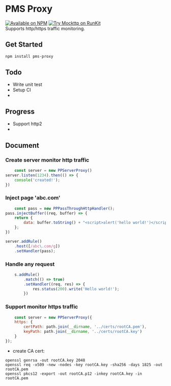 # PMS Proxy
[![Available on NPM](https://img.shields.io/npm/v/pms-proxy.svg)](https://npmjs.com/package/pms-proxy)  [![Try Mockttp on RunKit](https://badge.runkitcdn.com/pms-proxy.svg)](https://npm.runkit.com/pms-proxy)
<br>
Supports http/https traffic monitoring.

## Get Started
```bash
npm install pms-proxy
```


## Todo
- Write unit test
- Setup CI
- 

## Progress
- Support http2
-

## Document

### Create server monitor http traffic

```javascript
    const server = new PPServerProxy()
server.listen(1234).then(() => {
    console('created!');
})
```

### Inject page 'abc.com'

```javascript
    const pass = new PPPassThroughHttpHandler();
pass.injectBuffer((req, buffer) => {
    return {
        data: buffer.toString() + "<script>alert('hello world!')</script>"
    };
})

server.addRule()
    .host([/abc\.com/g])
    .setHandler(pass);
```

### Handle any request
```javascript
    s.addRule()
        .match(() => true)
        .setHandler((req, res) => {
            res.status(200).write('Hello world!');
        })
```


### Support monitor https traffic

```javascript
    const server = new PPServerProxy({
    https: {
        certPath: path.join(__dirname, '../certs/rootCA.pem'),
        keyPath: path.join(__dirname, '../certs/rootCA.key')
    }
});
```

- create CA cert:
```shell
openssl genrsa -out rootCA.key 2048
openssl req -x509 -new -nodes -key rootCA.key -sha256 -days 1825 -out rootCA.pem
openssl pkcs12 -export -out rootCA.p12 -inkey rootCA.key -in rootCA.pem
```
